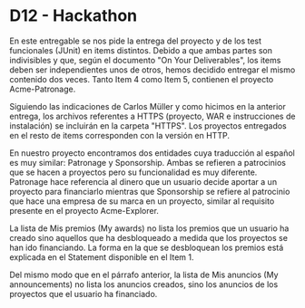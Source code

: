 ﻿# D12 - Hackathon

En este entregable se nos pide la entrega del proyecto y de los test funcionales (JUnit) en items distintos. Debido a que ambas partes son indivisibles y que, según el documento "On Your Deliverables", los items deben ser independientes unos de otros, hemos decidido entregar el mismo contenido dos veces. Tanto Item 4 como Item 5, contienen el proyecto Acme-Patronage.

Siguiendo las indicaciones de Carlos Müller y como hicimos en la anterior entrega, los archivos referentes a HTTPS (proyecto, WAR e instrucciones de instalación) se incluirán en la carpeta "HTTPS". Los proyectos entregados en el resto de items corresponden con la versión en HTTP.

En nuestro proyecto encontramos dos entidades cuya traducción al español es muy similar: Patronage y Sponsorship. Ambas se refieren a patrocinios que se hacen a proyectos pero su funcionalidad es muy diferente. Patronage hace referencia al dinero que un usuario decide aportar a un proyecto para financiarlo mientras que Sponsorship se refiere al patrocinio que hace una empresa de su marca en un proyecto, similar al requisito presente en el proyecto Acme-Explorer.

La lista de Mis premios (My awards) no lista los premios que un usuario ha creado sino aquellos que ha desbloqueado a medida que los proyectos se han ido financiando. La forma en la que se desbloquean los premios está explicada en el Statement disponible en el Item 1.

Del mismo modo que en el párrafo anterior, la lista de Mis anuncios (My announcements) no lista los anuncios creados, sino los anuncios de los proyectos que el usuario ha financiado.
